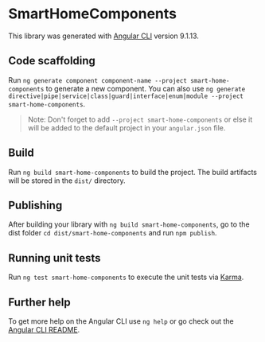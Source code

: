 # SmartHomeComponents

This library was generated with [Angular CLI](https://github.com/angular/angular-cli) version 9.1.13.

## Code scaffolding

Run `ng generate component component-name --project smart-home-components` to generate a new component. You can also use `ng generate directive|pipe|service|class|guard|interface|enum|module --project smart-home-components`.
> Note: Don't forget to add `--project smart-home-components` or else it will be added to the default project in your `angular.json` file. 

## Build

Run `ng build smart-home-components` to build the project. The build artifacts will be stored in the `dist/` directory.

## Publishing

After building your library with `ng build smart-home-components`, go to the dist folder `cd dist/smart-home-components` and run `npm publish`.

## Running unit tests

Run `ng test smart-home-components` to execute the unit tests via [Karma](https://karma-runner.github.io).

## Further help

To get more help on the Angular CLI use `ng help` or go check out the [Angular CLI README](https://github.com/angular/angular-cli/blob/master/README.md).
